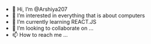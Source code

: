 - 👋 Hi, I’m @Arshiya207
- 👀 I’m interested in everything that is about computers
- 🌱 I’m currently learning REACT.JS
- 💞️ I’m looking to collaborate on ...
- 📫 How to reach me ...

<!---
Arshiya207/Arshiya207 is a ✨ special ✨ repository because its `README.md` (this file) appears on your GitHub profile.
You can click the Preview link to take a look at your changes.
--->
